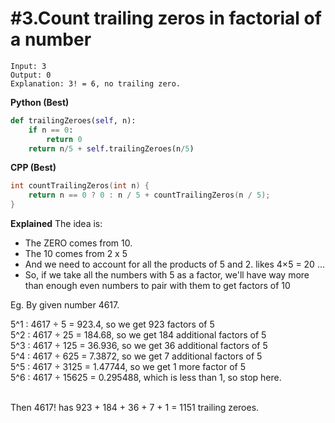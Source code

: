 # #3.Count trailing zeros in factorial of a number 

```
Input: 3
Output: 0
Explanation: 3! = 6, no trailing zero.
```

**Python (Best)**
```python
def trailingZeroes(self, n):
    if n == 0:
        return 0
    return n/5 + self.trailingZeroes(n/5)
```

**CPP (Best)**
```cpp
int countTrailingZeros(int n) {
	return n == 0 ? 0 : n / 5 + countTrailingZeros(n / 5);
}
```

**Explained**
The idea is:

- The ZERO comes from 10.
- The 10 comes from 2 x 5
- And we need to account for all the products of 5 and 2. likes 4×5 = 20 ...
- So, if we take all the numbers with 5 as a factor, we'll have way more than enough even numbers to pair with them to get factors of 10

Eg. By given number 4617.

5^1 : 4617 ÷ 5 = 923.4, so we get 923 factors of 5<br>
5^2 : 4617 ÷ 25 = 184.68, so we get 184 additional factors of 5<br>
5^3 : 4617 ÷ 125 = 36.936, so we get 36 additional factors of 5<br>
5^4 : 4617 ÷ 625 = 7.3872, so we get 7 additional factors of 5<br>
5^5 : 4617 ÷ 3125 = 1.47744, so we get 1 more factor of 5<br>
5^6 : 4617 ÷ 15625 = 0.295488, which is less than 1, so stop here.<br><br>

Then 4617! has 923 + 184 + 36 + 7 + 1 = 1151 trailing zeroes.
